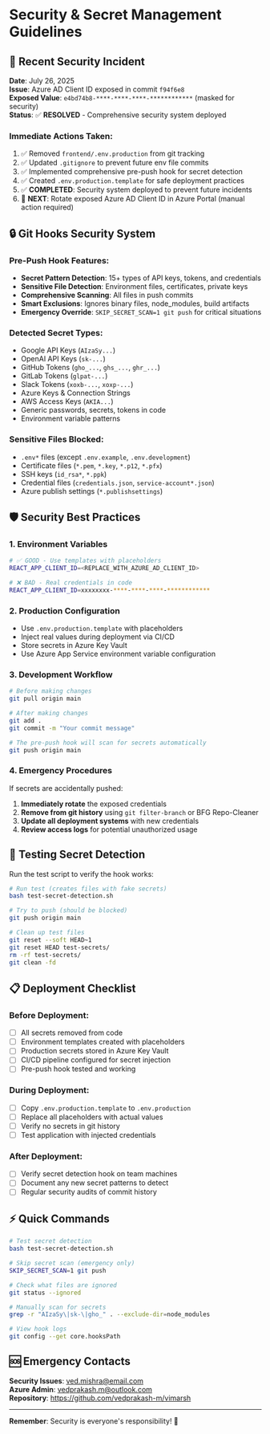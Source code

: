# Security & Secret Management Guidelines

## 🚨 Recent Security Incident

**Date**: July 26, 2025  
**Issue**: Azure AD Client ID exposed in commit `f94f6e8`  
**Exposed Value**: `e4bd74b8-****-****-****-************` (masked for security)  
**Status**: ✅ **RESOLVED** - Comprehensive security system deployed

### Immediate Actions Taken:
1. ✅ Removed `frontend/.env.production` from git tracking
2. ✅ Updated `.gitignore` to prevent future env file commits
3. ✅ Implemented comprehensive pre-push hook for secret detection
4. ✅ Created `.env.production.template` for safe deployment practices
5. ✅ **COMPLETED**: Security system deployed to prevent future incidents
6. 🔄 **NEXT**: Rotate exposed Azure AD Client ID in Azure Portal (manual action required)

## 🔒 Git Hooks Security System

### Pre-Push Hook Features:
- **Secret Pattern Detection**: 15+ types of API keys, tokens, and credentials
- **Sensitive File Detection**: Environment files, certificates, private keys
- **Comprehensive Scanning**: All files in push commits
- **Smart Exclusions**: Ignores binary files, node_modules, build artifacts
- **Emergency Override**: `SKIP_SECRET_SCAN=1 git push` for critical situations

### Detected Secret Types:
- Google API Keys (`AIzaSy...`)
- OpenAI API Keys (`sk-...`)
- GitHub Tokens (`gho_...`, `ghs_...`, `ghr_...`)
- GitLab Tokens (`glpat-...`)
- Slack Tokens (`xoxb-...`, `xoxp-...`)
- Azure Keys & Connection Strings
- AWS Access Keys (`AKIA...`)
- Generic passwords, secrets, tokens in code
- Environment variable patterns

### Sensitive Files Blocked:
- `.env*` files (except `.env.example`, `.env.development`)
- Certificate files (`*.pem`, `*.key`, `*.p12`, `*.pfx`)
- SSH keys (`id_rsa*`, `*.ppk`)
- Credential files (`credentials.json`, `service-account*.json`)
- Azure publish settings (`*.publishsettings`)

## 🛡️ Security Best Practices

### 1. Environment Variables
```bash
# ✅ GOOD - Use templates with placeholders
REACT_APP_CLIENT_ID=<REPLACE_WITH_AZURE_AD_CLIENT_ID>

# ❌ BAD - Real credentials in code
REACT_APP_CLIENT_ID=xxxxxxxx-****-****-****-************
```

### 2. Production Configuration
- Use `.env.production.template` with placeholders
- Inject real values during deployment via CI/CD
- Store secrets in Azure Key Vault
- Use Azure App Service environment variable configuration

### 3. Development Workflow
```bash
# Before making changes
git pull origin main

# After making changes
git add .
git commit -m "Your commit message"

# The pre-push hook will scan for secrets automatically
git push origin main
```

### 4. Emergency Procedures
If secrets are accidentally pushed:
1. **Immediately rotate** the exposed credentials
2. **Remove from git history** using `git filter-branch` or BFG Repo-Cleaner
3. **Update all deployment systems** with new credentials
4. **Review access logs** for potential unauthorized usage

## 🔧 Testing Secret Detection

Run the test script to verify the hook works:
```bash
# Run test (creates files with fake secrets)
bash test-secret-detection.sh

# Try to push (should be blocked)
git push origin main

# Clean up test files
git reset --soft HEAD~1
git reset HEAD test-secrets/
rm -rf test-secrets/
git clean -fd
```

## 📋 Deployment Checklist

### Before Deployment:
- [ ] All secrets removed from code
- [ ] Environment templates created with placeholders
- [ ] Production secrets stored in Azure Key Vault
- [ ] CI/CD pipeline configured for secret injection
- [ ] Pre-push hook tested and working

### During Deployment:
- [ ] Copy `.env.production.template` to `.env.production`
- [ ] Replace all placeholders with actual values
- [ ] Verify no secrets in git history
- [ ] Test application with injected credentials

### After Deployment:
- [ ] Verify secret detection hook on team machines
- [ ] Document any new secret patterns to detect
- [ ] Regular security audits of commit history

## ⚡ Quick Commands

```bash
# Test secret detection
bash test-secret-detection.sh

# Skip secret scan (emergency only)
SKIP_SECRET_SCAN=1 git push

# Check what files are ignored
git status --ignored

# Manually scan for secrets
grep -r "AIzaSy\|sk-\|gho_" . --exclude-dir=node_modules

# View hook logs
git config --get core.hooksPath
```

## 🆘 Emergency Contacts

**Security Issues**: ved.mishra@email.com  
**Azure Admin**: vedprakash.m@outlook.com  
**Repository**: https://github.com/vedprakash-m/vimarsh

---

**Remember**: Security is everyone's responsibility! 💪
